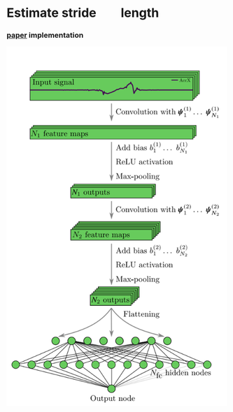 # Estimate stride　　length
### [paper](https://arxiv.org/pdf/1609.03321.pdf) implementation
![](img.png)
